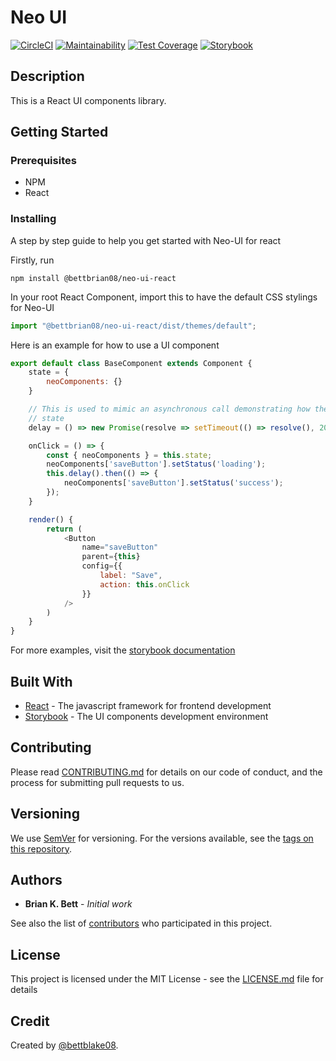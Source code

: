 # Neo UI
[![CircleCI](https://circleci.com/gh/bettblake08/Neo-UI.svg?style=svg)](https://circleci.com/gh/bettblake08/Neo-UI)
[![Maintainability](https://api.codeclimate.com/v1/badges/c0eabe343848efaf00c3/maintainability)](https://codeclimate.com/github/bettblake08/Neo-UI/maintainability)
[![Test Coverage](https://api.codeclimate.com/v1/badges/c0eabe343848efaf00c3/test_coverage)](https://codeclimate.com/github/bettblake08/Neo-UI/test_coverage)
[![Storybook](https://cdn.jsdelivr.net/gh/storybooks/brand@master/badge/badge-storybook.svg)][2]

## Description
This is a React UI components library.

## Getting Started

### Prerequisites

- NPM
- React

### Installing

A step by step guide to help you get started with Neo-UI for react

Firstly, run

```
npm install @bettbrian08/neo-ui-react
```

In your root React Component, import this to have the default CSS stylings for Neo-UI

```javascript
import "@bettbrian08/neo-ui-react/dist/themes/default";
```

Here is an example for how to use a UI component

```javascript
export default class BaseComponent extends Component {
    state = {
        neoComponents: {}
    }

    // This is used to mimic an asynchronous call demonstrating how the button updates its
    // state
    delay = () => new Promise(resolve => setTimeout(() => resolve(), 2000));

    onClick = () => {
        const { neoComponents } = this.state;
        neoComponents['saveButton'].setStatus('loading');
        this.delay().then(() => {
            neoComponents['saveButton'].setStatus('success');
        });
    }

    render() {
        return (
            <Button
                name="saveButton"
                parent={this}
                config={{
                    label: "Save",
                    action: this.onClick
                }}
            />
        )
    }
}
```

For more examples, visit the [storybook documentation][2]

## Built With

* [React][3] - The javascript framework for frontend development
* [Storybook][4] - The UI components development environment

## Contributing

Please read [CONTRIBUTING.md][7] for details on our code of conduct, and the process for submitting pull requests to us.

## Versioning

We use [SemVer][5] for versioning. For the versions available, see the [tags on this repository][8]. 

## Authors

* **Brian K. Bett** - *Initial work*

See also the list of [contributors][6] who participated in this project.

## License

This project is licensed under the MIT License - see the [LICENSE.md][9] file for details

## Credit

Created by [@bettblake08][1].

[1]: https://github.com/bettblake08
[2]: https://bettblake08.github.io/Neo-UI
[3]: https://reactjs.org/
[4]: https://storybook.js.org/
[5]: http://semver.org/
[6]: https://github.com/contributors
[7]: https://gist.github.com/PurpleBooth/b24679402957c63ec426
[8]: https://github.com/your/project/tags
[9]: https://github.com/bettblake08/Neo-UI/blob/master/LICENSE